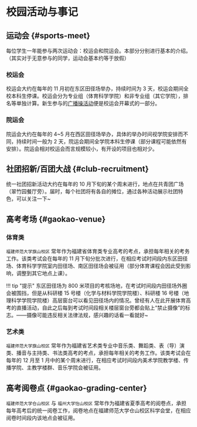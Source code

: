 # 校园活动与事记

## 运动会 {#sports-meet}

每位学生一年能参与两次运动会：校运会和院运会。本部分分别进行基本的介绍。（其实对于无意参与的同学，运动会基本约等于放假）

### 校运会

校运会大约在每年的 11 月初在东区田径场举办，持续时间为 3 天，校运会期间全校本科生停课。校运会分为专业组（体育科学学院）和非专业组（其它学院），排名等单独计算。新生参与的[广播操活动](../new/military_training.md#radio-gymnastics)便是校运会开幕式的一部分。

### 院运会

院运会大约在每年的 4\~5 月在西区田径场举办，具体的举办时间视学院安排而不同，持续时间一般为 2 天，院运会期间全学院本科生停课（部分课程可能依然有安排）。院运会相对校运会而言规模较小，有开设的项目也相对少。

## 社团招新/百团大战 {#club-recruitment}

统一社团招新活动大约在每年的 10 月下旬的某个周末进行，地点在共青团广场（翠竹园餐厅旁）。届时，每个社团将有各自的摊位，通过各种活动展示社团特色，可以关注一下~

## 高考考场 {#gaokao-venue}

### 体育类

`福建师范大学旗山校区` 常年作为福建省体育类专业高考的考点，承担每年相关的考务工作。该类考试会在每年的 11 月下旬分批次进行，在相应考试时间段内东区田径场、体育科学学院室内田径场、南区田径场会被征用（部分体育课程会因此受到影响，调整到其它地点上课）。

!!! tip "提示"
    东区田径场为 800 米项目的考核场地，在考试时间段内田径场外圈会被围挡，但是从科研楼 15 号楼（化学与材料学院学院楼）、科研楼 16 号楼（地理科学学院学院楼）高层窗台可以看见田径场内的情况。曾经有人在此开展体育高考的直播活动，自此之后每到考试时间段相关楼层窗台旁都会贴上“禁止摄像”的标志。——摄像可能违反相关法律法规，感兴趣的话看一看就好~

### 艺术类

`福建师范大学旗山校区` 常年作为福建省艺术类专业中音乐类、舞蹈类、表（导）演类、播音与主持类、书法类高考的考点，承担每年相关的考务工作。该类考试会在每年的 12 月至 1 月中的某个周末进行，在相应考试时间段内美术学院教学楼、传播学院、主教学楼群、音乐学院会被征用。

## 高考阅卷点 {#gaokao-grading-center}

`福建师范大学仓山校区` 与 `福州大学怡山校区` 常年作为福建省夏季高考的阅卷点，承担每年高考后的统一阅卷工作，阅卷地点在福建师范大学仓山校区科学会堂，在相应阅卷时间段内该地点会被征用。
